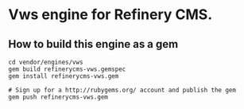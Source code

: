 # Vws engine for Refinery CMS.

## How to build this engine as a gem

    cd vendor/engines/vws
    gem build refinerycms-vws.gemspec
    gem install refinerycms-vws.gem
    
    # Sign up for a http://rubygems.org/ account and publish the gem
    gem push refinerycms-vws.gem